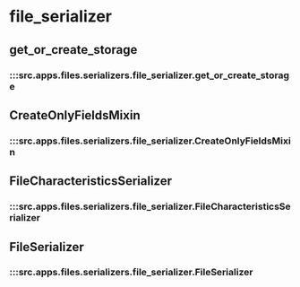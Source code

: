 # file_serializer

## get_or_create_storage

### :::src.apps.files.serializers.file_serializer.get_or_create_storage

## CreateOnlyFieldsMixin

### :::src.apps.files.serializers.file_serializer.CreateOnlyFieldsMixin

## FileCharacteristicsSerializer

### :::src.apps.files.serializers.file_serializer.FileCharacteristicsSerializer

## FileSerializer

### :::src.apps.files.serializers.file_serializer.FileSerializer

